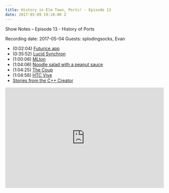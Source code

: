 ```yaml
---
title: History in Elm Town, Ports! - Episode 13
date: 2017-05-09 19:18:00 Z
---
```


Show Notes – Episode 13 - History of Ports

Recording date: 2017-05-04
Guests: splodingsocks, Evan

- (0:02:04) [Futurice app](https://twitter.com/ohanhi/status/859664021150158849)
- (0:35:52) [Lucid Synchron](http://www.di.ens.fr/~pouzet/bib/chap_lucid_synchrone_english_iste08.pdf)
- (1:00:06) [MLton](http://www.mlton.org/)
- (1:04:06) [Noodle salad with a peanut sauce](https://t.co/pt9WgUYHJP)
- (1:04:25) [The Coup](https://www.youtube.com/watch?v=-v-rIWUAQuI&feature=youtu.be)
- (1:04:56) [HTC Vive](https://www.vive.com/us/)
- [Stories from the C++ Creator](https://www.youtube.com/watch?v=2egL4y_VpYg&feature=youtu.be)

<iframe src="https://cast.rocks/player/6039/Elm-Town-13---History-of-Ports.mp3?episodeTitle=History%20in%20Elm%20Town%2C%20Ports!&podcastTitle=Elm%20Town&episodeDate=May%209th%2C%202017&imageURL=https%3A%2F%2Fcast.rocks%2Fhosting%2F6039%2Ffeeds%2F8YSE5.jpg&itunesLink=https%3A%2F%2Fitunes.apple.com%2Fus%2Fpodcast%2Felm-town%2Fid1158047037%3Fmt%3D2" style="border: none; min-height: 265px; max-height: 320px; max-width: 558px; min-width: 270px; width: 100%; height: 100%;" scrollbars="no"></iframe>
